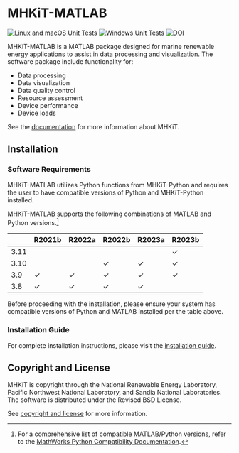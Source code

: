 # MHKiT-MATLAB

[![Linux and macOS Unit Tests](https://github.com/MHKiT-Software/MHKiT-MATLAB/actions/workflows/unix_unit_tests.yml/badge.svg)](https://github.com/MHKiT-Software/MHKiT-MATLAB/actions/workflows/unix_unit_tests.yml) [![Windows Unit Tests](https://github.com/MHKiT-Software/MHKiT-MATLAB/actions/workflows/windows_unit_tests.yml/badge.svg)](https://github.com/MHKiT-Software/MHKiT-MATLAB/actions/workflows/windows_unit_tests.yml) [![DOI](https://zenodo.org/badge/DOI/10.5281/zenodo.3928405.svg)](https://doi.org/10.5281/zenodo.3928405)

MHKiT-MATLAB is a MATLAB package designed for marine renewable energy applications to assist in
data processing and visualization.  The software package include functionality for:

* Data processing
* Data visualization
* Data quality control
* Resource assessment
* Device performance
* Device loads

See the [documentation](https://mhkit-software.github.io/MHKiT/) for more information about MHKiT.

## Installation

### Software Requirements

MHKiT-MATLAB utilizes Python functions from MHKiT-Python and requires the user to have
compatible versions of Python and MHKiT-Python installed.

MHKiT-MATLAB supports the following combinations of MATLAB and Python versions.[^1] 

|       | R2021b | R2022a | R2022b | R2023a | R2023b |
| ----- | ------ | ------ | ------ | ------ | ------ |
| 3.11  |        |        |        |        | ✓      |
| 3.10  |        |        | ✓      | ✓      | ✓      |
| 3.9   | ✓      | ✓      | ✓      | ✓      | ✓      |
| 3.8   | ✓      | ✓      | ✓      | ✓      |        |

Before proceeding with the installation, please ensure your system has compatible versions of Python and MATLAB installed per the table above.

### Installation Guide

For complete installation instructions, please visit the [installation guide](https://mhkit-software.github.io/MHKiT/installation.html).

## Copyright and License

MHKiT is copyright through the National Renewable Energy Laboratory,
Pacific Northwest National Laboratory, and Sandia National Laboratories.
The software is distributed under the Revised BSD License.

See [copyright and license](https://mhkit-software.github.io/MHKiT/license.html) for more information.

[^1]: For a comprehensive list of compatible MATLAB/Python versions, refer to the [MathWorks Python
    Compatibility Documentation](https://www.mathworks.com/support/requirements/python-compatibility.html).
